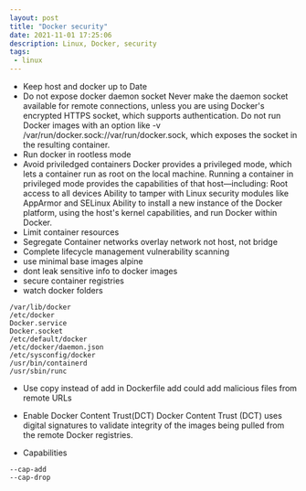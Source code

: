```yaml
---
layout: post
title: "Docker security"
date: 2021-11-01 17:25:06
description: Linux, Docker, security
tags: 
 - linux
---
```


- Keep host and docker up to Date
- Do not expose docker daemon socket
Never make the daemon socket available for remote connections, unless you are using Docker's encrypted HTTPS socket, which supports authentication.
Do not run Docker images with an option like -v /var/run/docker.sock://var/run/docker.sock, which exposes the socket in the resulting container.
- Run docker in rootless mode
- Avoid priviledged containers
Docker provides a privileged mode, which lets a container run as root on the local machine. Running a container in privileged mode provides the capabilities of that host—including:
Root access to all devices
Ability to tamper with Linux security modules like AppArmor and SELinux
Ability to install a new instance of the Docker platform, using the host's kernel capabilities, and run Docker within Docker.
- Limit container resources
- Segregate Container networks
overlay network
not host, not bridge
- Complete lifecycle management
vulnerability scanning
- use minimal base images
alpine
- dont leak sensitive info to docker images
- secure container registries
- watch docker folders
```
/var/lib/docker
/etc/docker
Docker.service
Docker.socket
/etc/default/docker
/etc/docker/daemon.json
/etc/sysconfig/docker
/usr/bin/containerd
/usr/sbin/runc
```
- Use copy instead of add in Dockerfile
add could add malicious files from remote URLs
- Enable Docker Content Trust(DCT)
Docker Content Trust (DCT) uses digital signatures to validate integrity of the images being pulled from the remote Docker registries.

- Capabilities
```
--cap-add
--cap-drop
``` 
